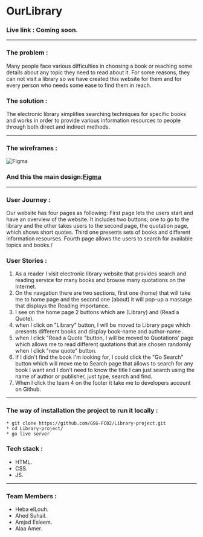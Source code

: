 # OurLibrary

### Live link : Coming soon.
 --- 
 
### The problem :
 
 Many people face various difficulties in choosing a book or reaching some details about any topic they need to read about it. For some reasons, they can not visit a library so we have created this website for them and for every person who needs some ease to find them in reach.
 
### The solution :
The electronic library simplifies searching techniques for specific books and works in order to provide various information resources to people through both direct and indirect methods.

--- 

### The wireframes :
![Figma](https://i.imgur.com/seMVB7E.png)

### And this the main design:[Figma](https://www.figma.com/proto/wZktPWzhFD0XyKy0SsBP67/Library-App?node-id=97%3A0&scaling=scale-down&page-id=0%3A1)

--- 


### User Journey :
Our website has four pages as following:
First page lets the users start and have an overview of the website. It includes two buttons; one to go to the library and the other takes users to the second page, the quotation page, which shows short quotes.
Third one presents sets of books and different information resourses.
Fourth page allows the users to search for available topics and books./



### User Stories :
1. As a reader I visit electronic library website that provides search and reading service for many books and browse many quotations on the Internet.
2. On the navgation there are two sections, first one (home) that will take me to home page and the second one (about) it will pop-up a massage that displays the Reading importance.
3. I see on the home page 2 buttons which are (Library) and (Read a Quote).
4. when I click on "Library" button, I will be moved to Library page which presents different books and display book-name and author-name .
5. when I click "Read a Quote "button, I will be moved to  Quotations' page which allows me to read different quotations that are chosen randomly when I click "new quote" button. 
6. If I didn't find the book I'm looking for, I could click the "Go Search" button which will  move me to Search page that allows to search for any book I want and I don't need to know the title I can just search using the name of author or publisher,  just type, search and find.
7. When I click the team 4  on the footer it take me to developers account on Github.

--- 

### The way of installation the project to run it locally :
```
* git clone https://github.com/GSG-FC02/Library-project.git
* cd Library-project/
* go live server
```

### Tech stack :
* HTML.
* CSS.
* JS.

---

### Team Members :
* Heba elLouh.
* Ahed Suhail.
* Amjad Esleem.
* Alaa Amer.




